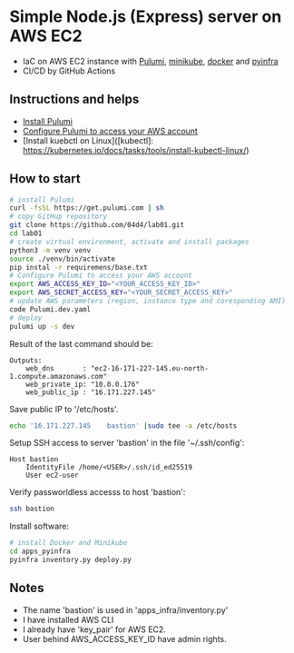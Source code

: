 # Simple Node.js (Express) server on AWS EC2

- IaC on AWS EC2 instance with [Pulumi], [minikube], [docker] and [pyinfra]
- CI/CD by GitHub Actions

## Instructions and helps

- [Install Pulumi](https://www.pulumi.com/docs/iac/get-started/aws/begin/#install-pulumi)
- [Configure Pulumi to access your AWS account](https://www.pulumi.com/docs/iac/get-started/aws/begin/#configure-pulumi-to-access-your-aws-account)
- [Install kuebctl on Linux]([kubectl]: https://kubernetes.io/docs/tasks/tools/install-kubectl-linux/)

## How to start

```bash
# install Pulumi
curl -fsSL https://get.pulumi.com | sh
# copy GitHup repository
git clone https://github.com/04d4/lab01.git
cd lab01
# create virtual environment, activate and install packages
python3 -m venv venv
source ./venv/bin/activate
pip instal -r requiremens/base.txt
# Configure Pulumi to access your AWS account
export AWS_ACCESS_KEY_ID="<YOUR_ACCESS_KEY_ID>"
export AWS_SECRET_ACCESS_KEY="<YOUR_SECRET_ACCESS_KEY>"
# update AWS parameters (region, instance type and coresponding AMI)
code Pulumi.dev.yaml
# deploy
pulumi up -s dev
```

Result of the last command should be:

```
Outputs:
    web_dns       : "ec2-16-171-227-145.eu-north-1.compute.amazonaws.com"
    web_private_ip: "10.0.0.176"
    web_public_ip : "16.171.227.145"
```

Save public IP to '/etc/hosts'.

```bash
echo '16.171.227.145    bastion' |sudo tee -a /etc/hosts
```

Setup SSH access to server 'bastion' in the file '~/.ssh/config':

```out
Host bastion
    IdentityFile /home/<USER>/.ssh/id_ed25519
    User ec2-user
```

Verify passworldless accesss to host 'bastion':

```bash
ssh bastion
```

Install software:

```bash
# install Docker and Minikube
cd apps_pyinfra
pyinfra inventory.py deploy.py
```

## Notes

- The name 'bastion' is used in 'apps_infra/inventory.py'
- I have installed AWS CLI
- I already have 'key_pair' for AWS EC2.
- User behind AWS_ACCESS_KEY_ID have admin rights.

[pyinfra]: https://pyinfra.com/
[Pulumi]: https://www.pulumi.com/
[minikube]: https://minikube.sigs.k8s.io/docs/
[docker]: https://docker.io
